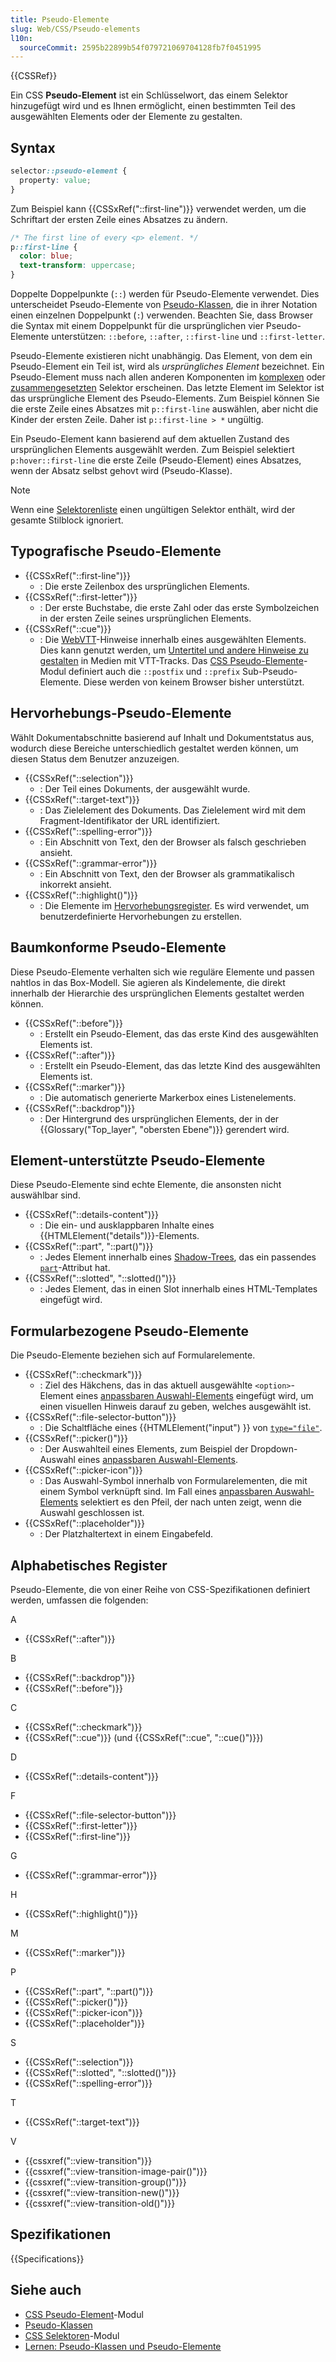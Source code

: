 ```yaml
---
title: Pseudo-Elemente
slug: Web/CSS/Pseudo-elements
l10n:
  sourceCommit: 2595b22899b54f079721069704128fb7f0451995
---
```


{{CSSRef}}

Ein CSS **Pseudo-Element** ist ein Schlüsselwort, das einem Selektor hinzugefügt wird und es Ihnen ermöglicht, einen bestimmten Teil des ausgewählten Elements oder der Elemente zu gestalten.

## Syntax

```css
selector::pseudo-element {
  property: value;
}
```

Zum Beispiel kann {{CSSxRef("::first-line")}} verwendet werden, um die Schriftart der ersten Zeile eines Absatzes zu ändern.

```css
/* The first line of every <p> element. */
p::first-line {
  color: blue;
  text-transform: uppercase;
}
```

Doppelte Doppelpunkte (`::`) werden für Pseudo-Elemente verwendet. Dies unterscheidet Pseudo-Elemente von [Pseudo-Klassen](/de/docs/Web/CSS/Pseudo-classes), die in ihrer Notation einen einzelnen Doppelpunkt (`:`) verwenden. Beachten Sie, dass Browser die Syntax mit einem Doppelpunkt für die ursprünglichen vier Pseudo-Elemente unterstützen: `::before`, `::after`, `::first-line` und `::first-letter`.

Pseudo-Elemente existieren nicht unabhängig. Das Element, von dem ein Pseudo-Element ein Teil ist, wird als _ursprüngliches Element_ bezeichnet. Ein Pseudo-Element muss nach allen anderen Komponenten im [komplexen](/de/docs/Web/CSS/CSS_selectors/Selector_structure#complex_selector) oder [zusammengesetzten](/de/docs/Web/CSS/CSS_selectors/Selector_structure#compound_selector) Selektor erscheinen. Das letzte Element im Selektor ist das ursprüngliche Element des Pseudo-Elements. Zum Beispiel können Sie die erste Zeile eines Absatzes mit `p::first-line` auswählen, aber nicht die Kinder der ersten Zeile. Daher ist `p::first-line > *` ungültig.

Ein Pseudo-Element kann basierend auf dem aktuellen Zustand des ursprünglichen Elements ausgewählt werden. Zum Beispiel selektiert `p:hover::first-line` die erste Zeile (Pseudo-Element) eines Absatzes, wenn der Absatz selbst gehovt wird (Pseudo-Klasse).

> [!NOTE]
> Wenn eine [Selektorenliste](/de/docs/Web/CSS/CSS_selectors/Selector_structure#selector_list) einen ungültigen Selektor enthält, wird der gesamte Stilblock ignoriert.

## Typografische Pseudo-Elemente

- {{CSSxRef("::first-line")}}
  - : Die erste Zeilenbox des ursprünglichen Elements.
- {{CSSxRef("::first-letter")}}
  - : Der erste Buchstabe, die erste Zahl oder das erste Symbolzeichen in der ersten Zeile seines ursprünglichen Elements.
- {{CSSxRef("::cue")}}
  - : Die [WebVTT](/de/docs/Web/API/WebVTT_API)-Hinweise innerhalb eines ausgewählten Elements.
    Dies kann genutzt werden, um [Untertitel und andere Hinweise zu gestalten](/de/docs/Web/API/WebVTT_API#styling_webvtt_in_html_or_a_stylesheet) in Medien mit VTT-Tracks.
    Das [CSS Pseudo-Elemente](/de/docs/Web/CSS/CSS_pseudo-elements)-Modul definiert auch die `::postfix` und `::prefix` Sub-Pseudo-Elemente. Diese werden von keinem Browser bisher unterstützt.

## Hervorhebungs-Pseudo-Elemente

Wählt Dokumentabschnitte basierend auf Inhalt und Dokumentstatus aus, wodurch diese Bereiche unterschiedlich gestaltet werden können, um diesen Status dem Benutzer anzuzeigen.

- {{CSSxRef("::selection")}}
  - : Der Teil eines Dokuments, der ausgewählt wurde.
- {{CSSxRef("::target-text")}}
  - : Das Zielelement des Dokuments. Das Zielelement wird mit dem Fragment-Identifikator der URL identifiziert.
- {{CSSxRef("::spelling-error")}}
  - : Ein Abschnitt von Text, den der Browser als falsch geschrieben ansieht.
- {{CSSxRef("::grammar-error")}}
  - : Ein Abschnitt von Text, den der Browser als grammatikalisch inkorrekt ansieht.
- {{CSSxRef("::highlight()")}}
  - : Die Elemente im [Hervorhebungsregister](/de/docs/Web/API/CSS/highlights_static). Es wird verwendet, um benutzerdefinierte Hervorhebungen zu erstellen.

## Baumkonforme Pseudo-Elemente

Diese Pseudo-Elemente verhalten sich wie reguläre Elemente und passen nahtlos in das Box-Modell. Sie agieren als Kindelemente, die direkt innerhalb der Hierarchie des ursprünglichen Elements gestaltet werden können.

- {{CSSxRef("::before")}}
  - : Erstellt ein Pseudo-Element, das das erste Kind des ausgewählten Elements ist.
- {{CSSxRef("::after")}}
  - : Erstellt ein Pseudo-Element, das das letzte Kind des ausgewählten Elements ist.
- {{CSSxRef("::marker")}}
  - : Die automatisch generierte Markerbox eines Listenelements.
- {{CSSxRef("::backdrop")}}
  - : Der Hintergrund des ursprünglichen Elements, der in der {{Glossary("Top_layer", "obersten Ebene")}} gerendert wird.

## Element-unterstützte Pseudo-Elemente

Diese Pseudo-Elemente sind echte Elemente, die ansonsten nicht auswählbar sind.

- {{CSSxRef("::details-content")}}
  - : Die ein- und ausklappbaren Inhalte eines {{HTMLElement("details")}}-Elements.
- {{CSSxRef("::part", "::part()")}}
  - : Jedes Element innerhalb eines [Shadow-Trees](/de/docs/Web/API/Web_components/Using_shadow_DOM), das ein passendes [`part`](/de/docs/Web/HTML/Global_attributes/part)-Attribut hat.
- {{CSSxRef("::slotted", "::slotted()")}}
  - : Jedes Element, das in einen Slot innerhalb eines HTML-Templates eingefügt wird.

## Formularbezogene Pseudo-Elemente

Die Pseudo-Elemente beziehen sich auf Formularelemente.

- {{CSSxRef("::checkmark")}}
  - : Ziel des Häkchens, das in das aktuell ausgewählte `<option>`-Element eines [anpassbaren Auswahl-Elements](/de/docs/Learn_web_development/Extensions/Forms/Customizable_select) eingefügt wird, um einen visuellen Hinweis darauf zu geben, welches ausgewählt ist.
- {{CSSxRef("::file-selector-button")}}
  - : Die Schaltfläche eines {{HTMLElement("input") }} von [`type="file"`](/de/docs/Web/HTML/Element/input/file).
- {{CSSxRef("::picker()")}}
  - : Der Auswahlteil eines Elements, zum Beispiel der Dropdown-Auswahl eines [anpassbaren Auswahl-Elements](/de/docs/Learn_web_development/Extensions/Forms/Customizable_select).
- {{CSSxRef("::picker-icon")}}
  - : Das Auswahl-Symbol innerhalb von Formularelementen, die mit einem Symbol verknüpft sind. Im Fall eines [anpassbaren Auswahl-Elements](/de/docs/Learn_web_development/Extensions/Forms/Customizable_select) selektiert es den Pfeil, der nach unten zeigt, wenn die Auswahl geschlossen ist.
- {{CSSxRef("::placeholder")}}
  - : Der Platzhaltertext in einem Eingabefeld.

## Alphabetisches Register

Pseudo-Elemente, die von einer Reihe von CSS-Spezifikationen definiert werden, umfassen die folgenden:

A

- {{CSSxRef("::after")}}

B

- {{CSSxRef("::backdrop")}}
- {{CSSxRef("::before")}}

C

- {{CSSxRef("::checkmark")}}
- {{CSSxRef("::cue")}} (und {{CSSxRef("::cue", "::cue()")}})

D

- {{CSSxRef("::details-content")}}

F

- {{CSSxRef("::file-selector-button")}}
- {{CSSxRef("::first-letter")}}
- {{CSSxRef("::first-line")}}

G

- {{CSSxRef("::grammar-error")}}

H

- {{CSSxRef("::highlight()")}}

M

- {{CSSxRef("::marker")}}

P

- {{CSSxRef("::part", "::part()")}}
- {{CSSxRef("::picker()")}}
- {{CSSxRef("::picker-icon")}}
- {{CSSxRef("::placeholder")}}

S

- {{CSSxRef("::selection")}}
- {{CSSxRef("::slotted", "::slotted()")}}
- {{CSSxRef("::spelling-error")}}

T

- {{CSSxRef("::target-text")}}

V

- {{cssxref("::view-transition")}}
- {{cssxref("::view-transition-image-pair()")}}
- {{cssxref("::view-transition-group()")}}
- {{cssxref("::view-transition-new()")}}
- {{cssxref("::view-transition-old()")}}

## Spezifikationen

{{Specifications}}

## Siehe auch

- [CSS Pseudo-Element](/de/docs/Web/CSS/CSS_pseudo-elements)-Modul
- [Pseudo-Klassen](/de/docs/Web/CSS/Pseudo-classes)
- [CSS Selektoren](/de/docs/Web/CSS/CSS_selectors)-Modul
- [Lernen: Pseudo-Klassen und Pseudo-Elemente](/de/docs/Learn_web_development/Core/Styling_basics/Pseudo_classes_and_elements)
